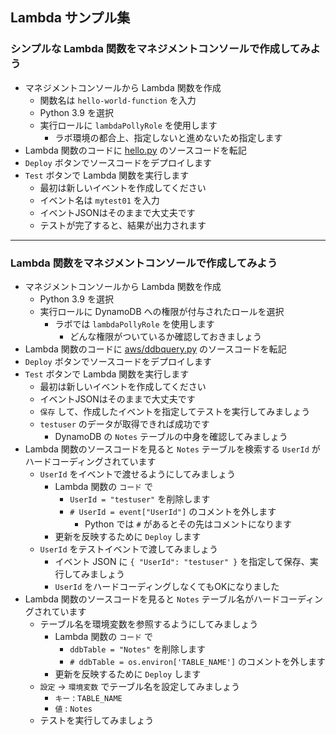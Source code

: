 ## Lambda サンプル集

### シンプルな Lambda 関数をマネジメントコンソールで作成してみよう


- マネジメントコンソールから Lambda 関数を作成
  - 関数名は `hello-world-function` を入力
  - Python 3.9 を選択
  - 実行ロールに `lambdaPollyRole` を使用します
    - ラボ環境の都合上、指定しないと進めないため指定します
- Lambda 関数のコードに [hello.py](https://github.com/shotagtag/devonaws/blob/main/samples/python/lambda/hello.py) のソースコードを転記
- `Deploy` ボタンでソースコードをデプロイします
- `Test` ボタンで Lambda 関数を実行します
  - 最初は新しいイベントを作成してください
  - イベント名は `mytest01` を入力
  - イベントJSONはそのままで大丈夫です
  - テストが完了すると、結果が出力されます

----

### Lambda 関数をマネジメントコンソールで作成してみよう

- マネジメントコンソールから Lambda 関数を作成
  - Python 3.9 を選択
  - 実行ロールに DynamoDB への権限が付与されたロールを選択
    - ラボでは `lambdaPollyRole` を使用します
      - どんな権限がついているか確認しておきましょう
- Lambda 関数のコードに [aws/ddbquery.py](https://github.com/shotagtag/devonaws/blob/main/samples/python/lambda/ddbquery.py) のソースコードを転記
- `Deploy` ボタンでソースコードをデプロイします
- `Test` ボタンで Lambda 関数を実行します
  - 最初は新しいイベントを作成してください
  - イベントJSONはそのままで大丈夫です
  - `保存` して、作成したイベントを指定してテストを実行してみましょう
  - `testuser` のデータが取得できれば成功です
    - DynamoDB の `Notes` テーブルの中身を確認してみましょう
- Lambda 関数のソースコードを見ると `Notes` テーブルを検索する `UserId` がハードコーディングされています
  - `UserId` をイベントで渡せるようにしてみましょう
    - Lambda 関数の `コード` で
      - `UserId = "testuser"` を削除します
      - `# UserId = event["UserId"]` のコメントを外します
        - Python では `#` があるとその先はコメントになります
    - 更新を反映するために `Deploy` します
  - `UserId` をテストイベントで渡してみましょう
    - イベント JSON に `{ "UserId": "testuser" }` を指定して保存、実行してみましょう
    - `UserId` をハードコーディングしなくてもOKになりました
- Lambda 関数のソースコードを見ると `Notes` テーブル名がハードコーディングされています
  - テーブル名を環境変数を参照するようにしてみましょう
    - Lambda 関数の `コード` で
      - `ddbTable = "Notes"` を削除します
      - `# ddbTable = os.environ['TABLE_NAME']` のコメントを外します
    - 更新を反映するために `Deploy` します
  - `設定` → `環境変数` でテーブル名を設定してみましょう
    - `キー` : `TABLE_NAME`
    - `値` : `Notes`
  - テストを実行してみましょう
